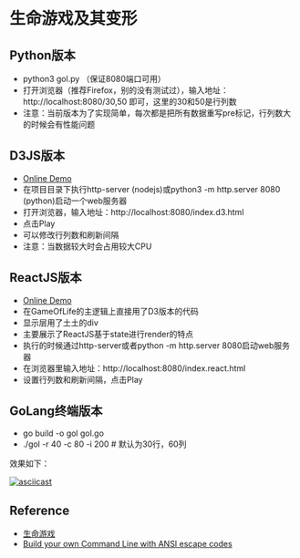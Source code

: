 # 生命游戏及其变形

## Python版本

* python3 gol.py （保证8080端口可用）
* 打开浏览器（推荐Firefox，别的没有测试过），输入地址：http://localhost:8080/30,50 即可，这里的30和50是行列数
* 注意：当前版本为了实现简单，每次都是把所有数据重写pre标记，行列数大的时候会有性能问题

## D3JS版本

* [Online Demo](//blog.zhangyu.so/gameoflife/index.d3.html)
* 在项目目录下执行http-server (nodejs)或python3 -m http.server 8080 (python)启动一个web服务器
* 打开浏览器，输入地址：http://localhost:8080/index.d3.html
* 点击Play
* 可以修改行列数和刷新间隔
* 注意：当数据较大时会占用较大CPU

## ReactJS版本

* [Online Demo](//blog.zhangyu.so/gameoflife/index.react.html)
* 在GameOfLife的主逻辑上直接用了D3版本的代码
* 显示层用了土土的div
* 主要展示了ReactJS基于state进行render的特点
* 执行的时候通过http-server或者python -m http.server 8080启动web服务器
* 在浏览器里输入地址：http://localhost:8080/index.react.html
* 设置行列数和刷新间隔，点击Play

## GoLang终端版本

* go build -o gol gol.go
* ./gol -r 40 -c 80 -i 200 # 默认为30行，60列

效果如下：

[![asciicast](https://asciinema.org/a/8yhK5o7mOKfJh0qXeer65kebM.svg)](https://asciinema.org/a/8yhK5o7mOKfJh0qXeer65kebM)

## Reference
* [生命游戏](https://zh.wikipedia.org/zh-hans/%E5%BA%B7%E5%A8%81%E7%94%9F%E5%91%BD%E6%B8%B8%E6%88%8F)
* [Build your own Command Line with ANSI escape codes](http://www.lihaoyi.com/post/BuildyourownCommandLinewithANSIescapecodes.html)

